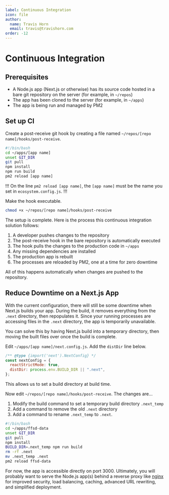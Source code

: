 ```yaml
---
label: Continuous Integration
icon: file
author:
  name: Travis Horn
  email: travis@travishorn.com
order: -12
---
```


# Continuous Integration

## Prerequisites

- A Node.js app (Next.js or otherwise) has its source code hosted in a bare git
  repository on the server (for example, in `~/repos`)
- The app has been cloned to the server (for example, in `~/apps`)
- The app is being run and managed by PM2

## Set up CI

Create a post-receive git hook by creating a file named `~/repos/[repo
name]/hooks/post-receive`.

```sh
#!/bin/bash
cd ~/apps/[app name]
unset GIT_DIR
git pull
npm install
npm run build
pm2 reload [app name]
```

!!!
On the line `pm2 reload [app name]`, the `[app name]` must be the name you set
in `ecosystem.config.js`.
!!!

Make the hook executable.

```sh
chmod +x ~/repos/[repo name]/hooks/post-receive
```

The setup is complete. Here is the process this continuous integration
solution follows:

1. A developer pushes changes to the repository
2. The post-receive hook in the bare repository is automatically executed
3. The hook pulls the changes to the production code in `~/apps`
4. Any missing dependencies are installed
5. The production app is rebuilt
6. The processes are reloaded by PM2, one at a time for zero downtime

All of this happens automatically when changes are pushed to the repository.

## Reduce Downtime on a Next.js App

With the current configuration, there will still be some downtime when Next.js
builds your app. During the build, it removes everything from the `.next`
directory, then repopulates it. Since your running processes are accessing files
in the `.next` directory, the app is temporarily unavailable.

You can solve this by having Next.js build into a temporary directory, then
moving the built files over once the build is complete.

Edit `~/apps/[app name]/next.config.js`. Add the `distDir` line below.

```javascript
/** @type {import('next').NextConfig} */
const nextConfig = {
  reactStrictMode: true,
  distDir: process.env.BUILD_DIR || ".next",
};
```

This allows us to set a build directory at build time.

Now edit `~/repos/[repo name]/hooks/post-receive`. The changes are...

1. Modify the build command to set a temporary build directory `.next_temp`
2. Add a command to remove the old `.next` directory
3. Add a command to rename `.next_temp` to `.next`.

```sh
#!/bin/bash
cd ~/apps/ffsd-data
unset GIT_DIR
git pull
npm install
BUILD_DIR=.next_temp npm run build
rm -rf .next
mv .next_temp .next
pm2 reload ffsd-data
```

For now, the app is accessible directly on port 3000. Ultimately, you will
probably want to serve the Node.js app(s) behind a reverse proxy like
[nginx](https://www.nginx.com/) for improved security, load balancing, caching,
advanced URL rewriting, and simplified deployment.
